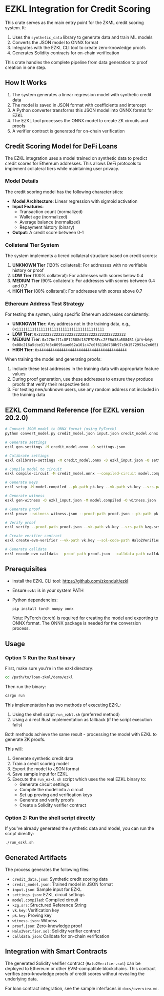 # EZKL Integration for Credit Scoring

This crate serves as the main entry point for the ZKML credit scoring system. It:

1. Uses the `synthetic_data` library to generate data and train ML models
2. Converts the JSON model to ONNX format
3. Integrates with the EZKL CLI tool to create zero-knowledge proofs
4. Generates Solidity contracts for on-chain verification

This crate handles the complete pipeline from data generation to proof creation in one step.

## How It Works

1. The system generates a linear regression model with synthetic credit data
2. The model is saved in JSON format with coefficients and intercept
3. A Python converter transforms this JSON model into ONNX format for EZKL
4. The EZKL tool processes the ONNX model to create ZK circuits and proofs
5. A verifier contract is generated for on-chain verification

## Credit Scoring Model for DeFi Loans

The EZKL integration uses a model trained on synthetic data to predict credit scores for Ethereum addresses. This allows DeFi protocols to implement collateral tiers while maintaining user privacy.

### Model Details

The credit scoring model has the following characteristics:

- **Model Architecture**: Linear regression with sigmoid activation
- **Input Features**:
  - Transaction count (normalized)
  - Wallet age (normalized)
  - Average balance (normalized)
  - Repayment history (binary)
- **Output**: A credit score between 0-1

### Collateral Tier System

The system implements a tiered collateral structure based on credit scores:

1. **UNKNOWN Tier** (120% collateral): For addresses with no verifiable history or proof
2. **LOW Tier** (100% collateral): For addresses with scores below 0.4
3. **MEDIUM Tier** (90% collateral): For addresses with scores between 0.4 and 0.7
4. **HIGH Tier** (80% collateral): For addresses with scores above 0.7

### Ethereum Address Test Strategy

For testing the system, using specific Ethereum addresses consistently:

- **UNKNOWN Tier**: Any address not in the training data, e.g., `0x1111111111111111111111111111111111111111`
- **LOW Tier**: `0x2222222222222222222222222222222222222222`
- **MEDIUM Tier**: `0x276ef71c8F12508d187E7D8Fcc2FE6A38a5884B1` (prv-key: `0x08c216a5cbe31fd3c8095aae062a101c47c0f6110d738b97c5b1572993a2e665`)
- **HIGH Tier**: `0x4444444444444444444444444444444444444444`

When training the model and generating proofs:
1. Include these test addresses in the training data with appropriate feature values
2. During proof generation, use these addresses to ensure they produce proofs that verify their respective tiers
3. For testing new/unknown users, use any random address not included in the training data

## EZKL Command Reference (for EZKL version 20.2.0)

```bash
# Convert JSON model to ONNX format (using PyTorch)
python convert_model.py credit_model.json input.json credit_model.onnx ezkl_input.json

# Generate settings
ezkl gen-settings -M credit_model.onnx -O settings.json

# Calibrate settings
ezkl calibrate-settings -M credit_model.onnx -D ezkl_input.json -O settings.json

# Compile model to circuit
ezkl compile-circuit -M credit_model.onnx --compiled-circuit model.compiled -S settings.json

# Generate keys
ezkl setup -M model.compiled --pk-path pk.key --vk-path vk.key --srs-path kzg.srs

# Generate witness
ezkl gen-witness -D ezkl_input.json -M model.compiled -O witness.json

# Generate proof
ezkl prove --witness witness.json --proof-path proof.json --pk-path pk.key --compiled-circuit model.compiled --srs-path kzg.srs

# Verify proof
ezkl verify --proof-path proof.json --vk-path vk.key --srs-path kzg.srs

# Create verifier contract
ezkl create-evm-verifier --vk-path vk.key --sol-code-path Halo2Verifier.sol --srs-path kzg.srs

# Generate calldata
ezkl encode-evm-calldata --proof-path proof.json --calldata-path calldata.json
```

## Prerequisites

- Install the EZKL CLI tool: https://github.com/zkonduit/ezkl
- Ensure `ezkl` is in your system PATH
- Python dependencies:
  ```bash
  pip install torch numpy onnx
  ```

  Note: PyTorch (torch) is required for creating the model and exporting to ONNX format. The ONNX package is needed for the conversion process.

## Usage

### Option 1: Run the Rust binary

First, make sure you're in the ezkl directory:

```bash
cd /path/to/loan-zkml/demo/ezkl
```

Then run the binary:

```bash
cargo run
```

This implementation has two methods of executing EZKL:

1. Using the shell script `run_ezkl.sh` (preferred method)
2. Using a direct Rust implementation as fallback (if the script execution fails)

Both methods achieve the same result - processing the model with EZKL to generate ZK proofs.

This will:
1. Generate synthetic credit data
2. Train a credit scoring model
3. Export the model to JSON format
4. Save sample input for EZKL
5. Execute the `run_ezkl.sh` script which uses the real EZKL binary to:
   - Generate circuit settings
   - Compile the model into a circuit
   - Set up proving and verification keys
   - Generate and verify proofs
   - Create a Solidity verifier contract

### Option 2: Run the shell script directly

If you've already generated the synthetic data and model, you can run the script directly:

```bash
./run_ezkl.sh
```

## Generated Artifacts

The process generates the following files:

- `credit_data.json`: Synthetic credit scoring data
- `credit_model.json`: Trained model in JSON format
- `input.json`: Sample input for EZKL
- `settings.json`: EZKL circuit settings
- `model.compiled`: Compiled circuit
- `kzg.srs`: Structured Reference String
- `vk.key`: Verification key
- `pk.key`: Proving key
- `witness.json`: Witness
- `proof.json`: Zero-knowledge proof
- `Halo2Verifier.sol`: Solidity verifier contract
- `calldata.json`: Calldata for on-chain verification

## Integration with Smart Contracts

The generated Solidity verifier contract (`Halo2Verifier.sol`) can be deployed to Ethereum or other EVM-compatible blockchains. This contract verifies zero-knowledge proofs of credit scores without revealing the underlying data.

For loan contract integration, see the sample interfaces in `docs/overview.md`.
